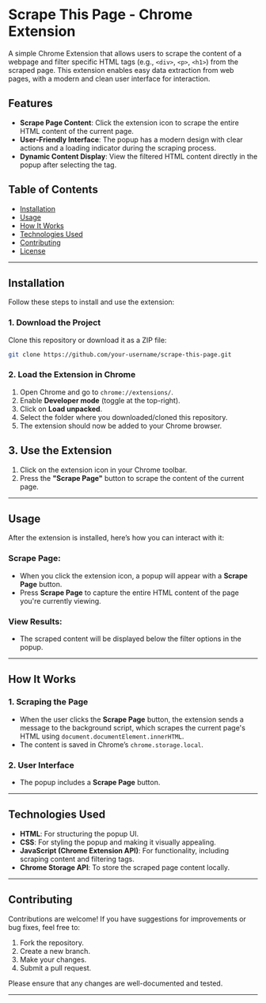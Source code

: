 # Scrape This Page - Chrome Extension

A simple Chrome Extension that allows users to scrape the content of a webpage and filter specific HTML tags (e.g., `<div>`, `<p>`, `<h1>`) from the scraped page. This extension enables easy data extraction from web pages, with a modern and clean user interface for interaction.

## Features

- **Scrape Page Content**: Click the extension icon to scrape the entire HTML content of the current page.
- **User-Friendly Interface**: The popup has a modern design with clear actions and a loading indicator during the scraping process.
- **Dynamic Content Display**: View the filtered HTML content directly in the popup after selecting the tag.

## Table of Contents

- [Installation](#installation)
- [Usage](#usage)
- [How It Works](#how-it-works)
- [Technologies Used](#technologies-used)
- [Contributing](#contributing)
- [License](#license)

---

## Installation

Follow these steps to install and use the extension:

### 1. Download the Project

Clone this repository or download it as a ZIP file:

```bash
git clone https://github.com/your-username/scrape-this-page.git
```
### 2. Load the Extension in Chrome

1. Open Chrome and go to `chrome://extensions/`.
2. Enable **Developer mode** (toggle at the top-right).
3. Click on **Load unpacked**.
4. Select the folder where you downloaded/cloned this repository.
5. The extension should now be added to your Chrome browser.

## 3. Use the Extension

1. Click on the extension icon in your Chrome toolbar.
2. Press the **"Scrape Page"** button to scrape the content of the current page.

---

## Usage

After the extension is installed, here’s how you can interact with it:

### Scrape Page:

- When you click the extension icon, a popup will appear with a **Scrape Page** button.
- Press **Scrape Page** to capture the entire HTML content of the page you're currently viewing.


### View Results:

- The scraped content will be displayed below the filter options in the popup.

---

## How It Works

### 1. Scraping the Page

- When the user clicks the **Scrape Page** button, the extension sends a message to the background script, which scrapes the current page's HTML using `document.documentElement.innerHTML`.
- The content is saved in Chrome’s `chrome.storage.local`.


### 2. User Interface

- The popup includes a **Scrape Page** button.

---

## Technologies Used

- **HTML**: For structuring the popup UI.
- **CSS**: For styling the popup and making it visually appealing.
- **JavaScript (Chrome Extension API)**: For functionality, including scraping content and filtering tags.
- **Chrome Storage API**: To store the scraped page content locally.

---

## Contributing

Contributions are welcome! If you have suggestions for improvements or bug fixes, feel free to:

1. Fork the repository.
2. Create a new branch.
3. Make your changes.
4. Submit a pull request.

Please ensure that any changes are well-documented and tested.

---

